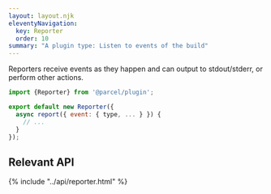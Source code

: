 ```yaml
---
layout: layout.njk
eleventyNavigation:
  key: Reporter
  order: 10
summary: "A plugin type: Listen to events of the build"
---
```


Reporters receive events as they happen and can output to stdout/stderr,
or perform other actions.

```js
import {Reporter} from '@parcel/plugin';

export default new Reporter({
  async report({ event: { type, ... } }) {
    // ...
  }
});
```

## Relevant API

{% include "../api/reporter.html" %}

